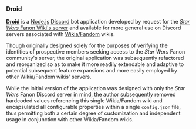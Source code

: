 ### Droid ###

[__Droid__](https://en.wikipedia.org/wiki/Droid_(Star_Wars)) is a [Node.js](https://en.wikipedia.org/wiki/Node.js) [Discord](https://en.wikipedia.org/wiki/Discord_(software)) bot application developed by request for the [_Star Wars_ Fanon Wiki's server](https://swfanon.fandom.com/wiki/Star_Wars_Fanon_Wiki) and available for more general use on Discord servers associated with [Wikia/Fandom](https://en.wikipedia.org/wiki/Fandom_(website)) wikis.

Though originally designed solely for the purposes of verifying the identities of prospective members seeking access to the _Star Wars_ Fanon community's server, the original application was subsequently refactored and reorganized so as to make it more readily extendable and adaptive to potential subsequent feature expansions and more easily employed by other Wikia/Fandom wikis' servers.

While the initial version of the application was designed with only the _Star Wars_ Fanon Discord server in mind, the author subsequently removed hardcoded values referencing this single Wikia/Fandom wiki and encapsulated all configurable properties within a single `config.json` file, thus permitting both a certain degree of customization and independent usage in conjunction with other Wikia/Fandom wikis.